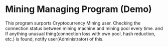 # Mining Managing Program (Demo)
This program surports Cryptocurrency Mining user.
Checking the connection status between mining machine and mining pool every time. and If anything unusual thing(connection loss with own pool, hash reduction, etc.) is found, notify user(Administrator) of this.
